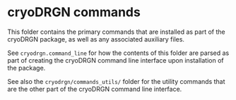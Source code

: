 # cryoDRGN commands #

This folder contains the primary commands that are installed as part of the cryoDRGN package, as well as any associated
auxiliary files.

See `cryodrgn.command_line` for how the contents of this folder are parsed as part of creating the cryoDRGN command
line interface upon installation of the package.

See also the `cryodrgn/commands_utils/` folder for the utility commands that are the other part of the cryoDRGN command
line interface.
